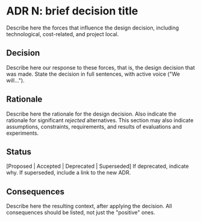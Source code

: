 # ADR N: brief decision title

Describe here the forces that influence the design decision, including technological, cost-related, and project local.

## Decision

Describe here our response to these forces, that is, the design decision that was made. State the decision in full sentences, with active voice ("We will...").

## Rationale

Describe here the rationale for the design decision. Also indicate the rationale for significant _rejected_ alternatives. This section may also indicate assumptions, constraints, requirements, and results of evaluations and experiments.

## Status

[Proposed | Accepted | Deprecated | Superseded]
If deprecated, indicate why. If superseded, include a link to the new ADR.

## Consequences

Describe here the resulting context, after applying the decision. All consequences should be listed, not just the "positive" ones.
